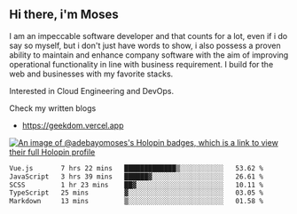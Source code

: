 ## Hi there, i'm Moses

I am an impeccable software developer and that counts for a lot, even if i do say so myself, but i don't just have words to show, i also possess a proven ability to maintain and enhance company software with the aim of improving operational functionality in line with business requirement. I build for the web and businesses with my favorite stacks.

Interested in Cloud Engineering and DevOps.

Check my written blogs
- https://geekdom.vercel.app

[![An image of @adebayomoses's Holopin badges, which is a link to view their full Holopin profile](https://holopin.me/adebayomoses)](https://holopin.io/@adebayomoses)

<!--START_SECTION:waka-->

```txt
Vue.js       7 hrs 22 mins   █████████████▒░░░░░░░░░░░   53.62 %
JavaScript   3 hrs 39 mins   ██████▓░░░░░░░░░░░░░░░░░░   26.61 %
SCSS         1 hr 23 mins    ██▓░░░░░░░░░░░░░░░░░░░░░░   10.11 %
TypeScript   25 mins         ▓░░░░░░░░░░░░░░░░░░░░░░░░   03.05 %
Markdown     13 mins         ▒░░░░░░░░░░░░░░░░░░░░░░░░   01.58 %
```

<!--END_SECTION:waka-->
